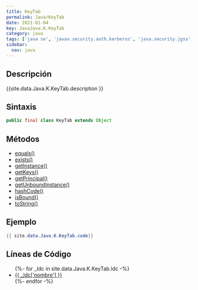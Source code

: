 ```yaml
---
title: KeyTab
permalink: Java/KeyTab
date: 2021-01-04
key: JavaJava.K.KeyTab
category: java
tags: ['java se', 'javax.security.auth.kerberos', 'java.security.jgss', 'clase java', 'Java 1.7']
sidebar: 
  nav: java
---
```


## Descripción
{{site.data.Java.K.KeyTab.description }}

## Sintaxis
~~~java
public final class KeyTab extends Object
~~~

## Métodos
* [equals()](/Java/KeyTab/equals)
* [exists()](/Java/KeyTab/exists)
* [getInstance()](/Java/KeyTab/getInstance)
* [getKeys()](/Java/KeyTab/getKeys)
* [getPrincipal()](/Java/KeyTab/getPrincipal)
* [getUnboundInstance()](/Java/KeyTab/getUnboundInstance)
* [hashCode()](/Java/KeyTab/hashCode)
* [isBound()](/Java/KeyTab/isBound)
* [toString()](/Java/KeyTab/toString)

## Ejemplo
~~~java
{{ site.data.Java.K.KeyTab.code}}
~~~

## Líneas de Código
<ul>
{%- for _ldc in site.data.Java.K.KeyTab.ldc -%}
   <li>
       <a href="{{_ldc['url'] }}">{{ _ldc['nombre'] }}</a>
   </li>
{%- endfor -%}
</ul>
